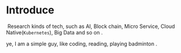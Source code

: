 # Introduce

​	Research kinds of tech, such as AI, Block chain, Micro Service, Cloud Native(`Kubernetes`), Big Data and so on .

ye, I am a simple guy, like coding, reading, playing badminton .

